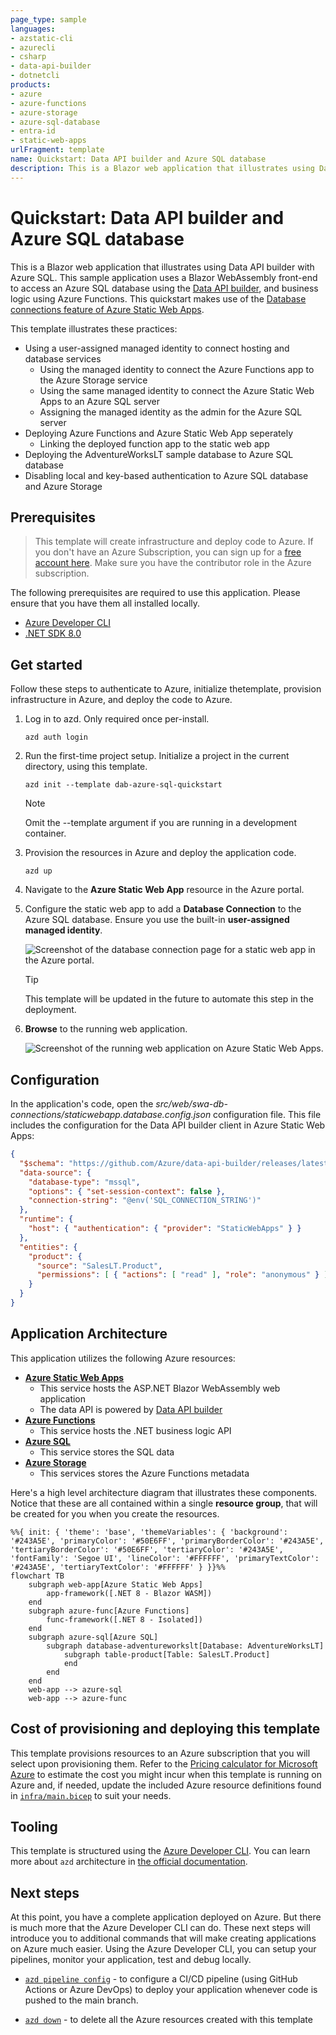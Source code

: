 ```yaml
---
page_type: sample
languages:
- azstatic-cli
- azurecli
- csharp
- data-api-builder
- dotnetcli
products:
- azure
- azure-functions
- azure-storage
- azure-sql-database
- entra-id
- static-web-apps
urlFragment: template
name: Quickstart: Data API builder and Azure SQL database
description: This is a Blazor web application that illustrates using Data API builder with Azure SQL. This sample application uses a Blazor WebAssembly front-end to access an Azure SQL database using the Data API builder, and business logic using Azure Functions. This quickstart makes use of the Database connections feature of Azure Static Web Apps.
---
```

<!-- YAML front-matter schema: https://review.learn.microsoft.com/en-us/help/contribute/samples/process/onboarding?branch=main#supported-metadata-fields-for-readmemd -->


# Quickstart: Data API builder and Azure SQL database

This is a Blazor web application that illustrates using Data API builder with Azure SQL. This sample application uses a Blazor WebAssembly front-end to access an Azure SQL database using the [Data API builder](https://learn.microsoft.com/azure/data-api-builder), and business logic using Azure Functions. This quickstart makes use of the [Database connections feature of Azure Static Web Apps](https://learn.microsoft.com/azure/static-web-apps/database-overview).

This template illustrates these practices:

- Using a user-assigned managed identity to connect hosting and database services
  - Using the managed identity to connect the Azure Functions app to the Azure Storage service
  - Using the same managed identity to connect the Azure Static Web Apps to an Azure SQL server
  - Assigning the managed identity as the admin for the Azure SQL server
- Deploying Azure Functions and Azure Static Web App seperately
  - Linking the deployed function app to the static web app
- Deploying the AdventureWorksLT sample database to Azure SQL database
- Disabling local and key-based authentication to Azure SQL database and Azure Storage

## Prerequisites

> This template will create infrastructure and deploy code to Azure. If you don't have an Azure Subscription, you can sign up for a [free account here](https://azure.microsoft.com/free/). Make sure you have the contributor role in the Azure subscription.

The following prerequisites are required to use this application. Please ensure that you have them all installed locally.

- [Azure Developer CLI](https://aka.ms/azd-install)
- [.NET SDK 8.0](https://dotnet.microsoft.com/download/dotnet/8.0)

## Get started

Follow these steps to authenticate to Azure, initialize thetemplate, provision infrastructure in Azure, and deploy the code to Azure.

1. Log in to azd. Only required once per-install.

    ```shell
    azd auth login
    ```

1. Run the first-time project setup. Initialize a project in the current directory, using this template.

    ```shell
    azd init --template dab-azure-sql-quickstart
    ```

    > [!NOTE]
    > Omit the --template argument if you are running in a development container.

1. Provision the resources in Azure and deploy the application code.

    ```shell
    azd up
    ```

1. Navigate to the **Azure Static Web App** resource in the Azure portal.

1. Configure the static web app to add a **Database Connection** to the Azure SQL database. Ensure you use the built-in **user-assigned managed identity**.

    ![Screenshot of the database connection page for a static web app in the Azure portal.](media/database-connection-config.png)

    > [!TIP]
    > This template will be updated in the future to automate this step in the deployment.

1. **Browse** to the running web application.

    ![Screenshot of the running web application on Azure Static Web Apps.](media/running-application.png)

## Configuration

In the application's code, open the *src/web/swa-db-connections/staticwebapp.database.config.json* configuration file. This file includes the configuration for the Data API builder client in Azure Static Web Apps:

```json
{
  "$schema": "https://github.com/Azure/data-api-builder/releases/latest/download/dab.draft.schema.json",
  "data-source": {
    "database-type": "mssql",
    "options": { "set-session-context": false },
    "connection-string": "@env('SQL_CONNECTION_STRING')"
  },
  "runtime": {
    "host": { "authentication": { "provider": "StaticWebApps" } }
  },
  "entities": {
    "product": {
      "source": "SalesLT.Product",
      "permissions": [ { "actions": [ "read" ], "role": "anonymous" } ]
    }
  }
}
```

## Application Architecture

This application utilizes the following Azure resources:

- [**Azure Static Web Apps**](https://learn.microsoft.com/azure/static-web-apps/)
    - This service hosts the ASP.NET Blazor WebAssembly web application
    - The data API is powered by [Data API builder](https://learn.microsoft.com/azure/data-api-builder/)
- [**Azure Functions**](https://learn.microsoft.com/azure/functions/)
    - This service hosts the .NET business logic API
- [**Azure SQL**](https://learn.microsoft.com/azure/azure-sql/) 
    - This service stores the SQL data
- [**Azure Storage**](https://learn.microsoft.com/azure/storage/)
    - This services stores the Azure Functions metadata

Here's a high level architecture diagram that illustrates these components. Notice that these are all contained within a single **resource group**, that will be created for you when you create the resources.

```mermaid
%%{ init: { 'theme': 'base', 'themeVariables': { 'background': '#243A5E', 'primaryColor': '#50E6FF', 'primaryBorderColor': '#243A5E', 'tertiaryBorderColor': '#50E6FF', 'tertiaryColor': '#243A5E', 'fontFamily': 'Segoe UI', 'lineColor': '#FFFFFF', 'primaryTextColor': '#243A5E', 'tertiaryTextColor': '#FFFFFF' } }}%%
flowchart TB
    subgraph web-app[Azure Static Web Apps]
        app-framework([.NET 8 - Blazor WASM])
    end
    subgraph azure-func[Azure Functions]
        func-framework([.NET 8 - Isolated])
    end
    subgraph azure-sql[Azure SQL]
        subgraph database-adventureworkslt[Database: AdventureWorksLT]
            subgraph table-product[Table: SalesLT.Product]
            end
        end
    end
    web-app --> azure-sql
    web-app --> azure-func
```

## Cost of provisioning and deploying this template

This template provisions resources to an Azure subscription that you will select upon provisioning them. Refer to the [Pricing calculator for Microsoft Azure](https://azure.microsoft.com/pricing/calculator/) to estimate the cost you might incur when this template is running on Azure and, if needed, update the included Azure resource definitions found in [`infra/main.bicep`](infra/main.bicep) to suit your needs.

## Tooling

This template is structured using the [Azure Developer CLI](https://aka.ms/azure-dev/overview). You can learn more about `azd` architecture in [the official documentation](https://learn.microsoft.com/azure/developer/azure-developer-cli/make-azd-compatible?pivots=azd-create#understand-the-azd-architecture).

## Next steps

At this point, you have a complete application deployed on Azure. But there is much more that the Azure Developer CLI can do. These next steps will introduce you to additional commands that will make creating applications on Azure much easier. Using the Azure Developer CLI, you can setup your pipelines, monitor your application, test and debug locally.

- [`azd pipeline config`](https://learn.microsoft.com/azure/developer/azure-developer-cli/configure-devops-pipeline?tabs=GitHub) - to configure a CI/CD pipeline (using GitHub Actions or Azure DevOps) to deploy your application whenever code is pushed to the main branch. 

- [`azd down`](https://learn.microsoft.com/azure/developer/azure-developer-cli/reference#azd-down) - to delete all the Azure resources created with this template 

